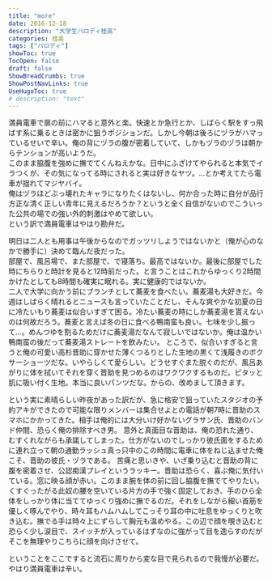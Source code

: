 ```yaml
---
title: "more"
date: 2016-12-18
description: "大学生パロディ桂高"
categories: 桂高
tags: ["パロディ"]
showToc: true
TocOpen: false
draft: false
ShowBreadCrumbs: true
ShowPostNavLinks: true
UseHugoToc: true
# description: "text"
---
```


満員電車で扉の前にハマると意外と楽。快速とか急行とか、しばらく駅をすっ飛ばす系に乗るときは密かに狙うポジションだ。しかし今朝は後ろにヅラがハマっているせいで辛い。俺の背にヅラの腹が密着していて、しかもヅラのヅラは朝からテンションが高いようだ。  
このまま脇腹を強めに撫でてくんねえかな。日中にふざけてやられると本気でイラつくが、その気になってる時にされると実は好きなヤツ。…とか考えてたら電車が揺れてマジヤバイ。  
俺はヅラほどぶっ壊れたキャラになりたくはないし、何か合った時に自分が品行方正な清く正しい青年に見えるだろうか？というと全く自信がないのでこういった公共の場での強い外的刺激はやめて欲しい。  
という訳で満員電車はやはり勘弁だ。

明日は二人とも用事は午後からなのでガッツリしようではないかと（俺が心のなかで勝手に）決めて臨んだ夜だった。  
部屋で、風呂場で、また部屋で、で寝落ち。最高ではないか。最後に部屋でした時にちらりと時計を見ると12時前だった。と言うことはこれからゆっくり2時間かけたとしても8時間も確実に眠れる。実に健康的ではないか。  
二人で大学に向かう前にブランチとして蕎麦を食べたい。蕎麦湯も大好きだ。今週はしばらく晴れるとニュースも言っていたことだし、そんな爽やかな初夏の日に冷たいもり蕎麦は似合いすぎて困る。冷たい蕎麦の時にしか蕎麦湯を貰えないのは何故だろう。蕎麦と言えば冬の日に食べる鴨南蛮も良い。七味を少し振って…。めんつゆを割るためだけに蕎麦湯だなんて寂しいではないか。俺は温かい鴨南蛮の後だって蕎麦湯ストレートを飲みたい。
ところで、似合いすぎると言うと俺の可愛い高杉晋助に穿かせた薄くつるりとした生地の黒くて浅履きのボクサーショーツだな。いやらしくて愛らしい。どうせすぐまた脱ぐのだが、風呂あがりに体を拭いてそれを穿く晋助を見つめるのはワクワクするものだ。ピタッと肌に吸い付く生地。本当に良いパンツだな。からの、改めまして頂きます。

という実に素晴らしい昨夜があった訳だが、急に格安で狙っていたスタジオの予約アキができたので可能な限りメンバーは集合せよとの電話が朝7時に晋助のスマホにかかってきた。相手は俺的には大分いけ好かないグラサン氏、晋助のバンド仲間、恐らく俺の排除すべき男。
意外と真面目な晋助は、俺の恐れた通り、むすくれながらも承諾してしまった。仕方がないのでしっかり彼氏面をするために連れ立って朝の通勤ラッシュ真っ只中のこの時間に電車に体をねじ込ませた俺こそ、晋助の彼氏・ヅラである。
苦痛と思いきや、いざ乗り込むと晋助の背に腹を密着させ、公認痴漢プレイというラッキー。晋助は恐らく、喜ぶ俺に気付いている。窓に映る顔が赤い。このまま腕を体の前に回し脇腹を撫でてやりたい。くすぐったがる此奴の腰を空いている片方の手で強く固定しておき、手のひら全体をしっかり体に当ててゆっくり強めに撫でるのだ。それをしながら細い首筋を優しく啄んでやり、時々耳もハムハムしてこっそり耳の中に吐息をゆっくりと吹き込む。撫でる手は時々上にずらして胸元も温めやる。この辺で顔を覗き込むと恐らく少し涙目で、スイッチが入っているはずなのに強がって目を逸らすのだがそこを無理やりこちらに顔を向けさせて。

ということをここですると流石に周りから変な目で見られるので我慢が必要だ。やはり満員電車は辛い。